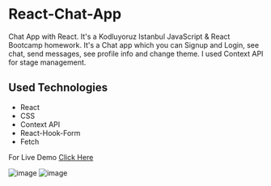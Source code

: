 # React-Chat-App
Chat App with React. It's a Kodluyoruz Istanbul JavaScript & React Bootcamp homework. It's a Chat app which you can Signup and Login, see chat, send messages, see profile info and change theme. I used Context API for stage management. 

<h2>Used Technologies</h2>
<ul>
  <li>React</li>
  <li>CSS</li>
  <li>Context API</li>
  <li>React-Hook-Form</li>
  <li>Fetch</li>
</ul>

For Live Demo [Click Here](https://objective-hodgkin-b0c16d.netlify.app/#/login)

![image](https://user-images.githubusercontent.com/83983761/135769342-22f4cd63-0f42-44ae-9fd4-e11b5425a2df.png)
![image](https://user-images.githubusercontent.com/83983761/135769359-57c8e0e8-c012-4b1e-9aa7-34b3ae18dde9.png)

